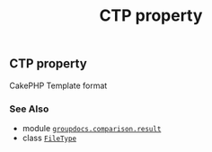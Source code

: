 ﻿---
title: CTP property
second_title: GroupDocs.Comparison for Python via .NET API References
description: 
type: docs
url: /python-net/groupdocs.comparison.result/filetype/ctp/
is_root: false
weight: 270
---

## CTP property


CakePHP Template format

### See Also
* module [`groupdocs.comparison.result`](../../)
* class [`FileType`](/comparison/python-net/groupdocs.comparison.result/filetype)
